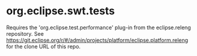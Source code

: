 org.eclipse.swt.tests
=====================

Requires the 'org.eclipse.test.performance' plug-in from the eclipse.releng repository.
See https://git.eclipse.org/r/#/admin/projects/platform/eclipse.platform.releng for the clone URL of this repo.
